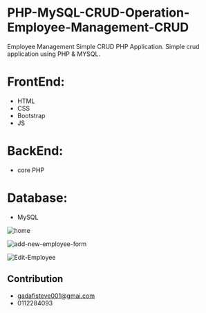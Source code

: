 # PHP-MySQL-CRUD-Operation-Employee-Management-CRUD
Employee Management Simple CRUD PHP Application. Simple crud application using PHP &amp; MYSQL.

# FrontEnd:
- HTML
- CSS
- Bootstrap
- JS
# BackEnd:
- core PHP
# Database:
- MySQL

![home](https://github.com/mdtalalwasim/PHP-MySQL-CRUD-Operation-Employee-Management-CRUD/assets/91146041/7b9187bc-c32b-4d5b-9b45-c9ab34ed8d2c)


![add-new-employee-form](https://github.com/mdtalalwasim/PHP-MySQL-CRUD-Operation-Employee-Management-CRUD/assets/91146041/f04bbda7-46aa-441c-9538-5d31c461fd39)

![Edit-Employee](https://github.com/mdtalalwasim/PHP-MySQL-CRUD-Operation-Employee-Management-CRUD/assets/91146041/dfdbda99-36be-4d69-951d-d678dac1bf62)

## Contribution 
- gadafisteve001@gmai.com
- 0112284093
